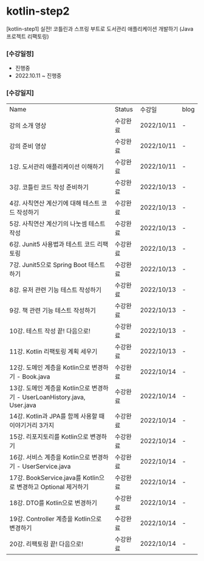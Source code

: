 # kotlin-step2
[kotlin-step1] 실전! 코틀린과 스프링 부트로 도서관리 애플리케이션 개발하기 (Java 프로젝트 리팩토링)

### [수강일정]
- 진행중
- 2022.10.11 ~ 진행중

### [수강일지]
| | | | |
|-|-|-|-|
|Name|Status|수강일|blog|
|강의 소개 영상|수강완료|2022/10/11|-|
|강의 준비 영상|수강완료|2022/10/11|-|
|1강. 도서관리 애플리케이션 이해하기|수강완료|2022/10/11|-|
|3강. 코틀린 코드 작성 준비하기|수강완료|2022/10/13|-|
|4강. 사칙연산 계산기에 대해 테스트 코드 작성하기|수강완료|2022/10/13|-|
|5강. 사칙연산 계산기의 나눗셈 테스트 작성|수강완료|2022/10/13|-|
|6강. Junit5 사용법과 테스트 코드 리팩토링|수강완료|2022/10/13|-|
|7강. Junit5으로 Spring Boot 테스트하기|수강완료|2022/10/13|-|
|8강. 유저 관련 기능 테스트 작성하기|수강완료|2022/10/13|-|
|9강. 책 관련 기능 테스트 작성하기|수강완료|2022/10/13|-|
|10강. 테스트 작성 끝! 다음으로!|수강완료|2022/10/13|-|
|11강. Kotlin 리팩토링 계획 세우기|수강완료|2022/10/13|-|
|12강. 도메인 계층을 Kotlin으로 변경하기 - Book.java|수강완료|2022/10/14|-|
|13강. 도메인 계층을 Kotlin으로 변경하기 - UserLoanHistory.java, User.java|수강완료|2022/10/14|-|
|14강. Kotlin과 JPA를 함께 사용할 때 이야기거리 3가지|수강완료|2022/10/14|-|
|15강. 리포지토리를 Kotlin으로 변경하기|수강완료|2022/10/14|-|
|16강. 서비스 계층을 Kotlin으로 변경하기 - UserService.java|수강완료|2022/10/14|-|
|17강. BookService.java를 Kotlin으로 변경하고 Optional 제거하기|수강완료|2022/10/14|-|
|18강. DTO를 Kotlin으로 변경하기|수강완료|2022/10/14|-|
|19강. Controller 계층을 Kotlin으로 변경하기|수강완료|2022/10/14|-|
|20강. 리팩토링 끝! 다음으로!|수강완료|2022/10/14|-|
